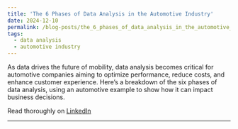 ```yaml
---
title: 'The 6 Phases of Data Analysis in the Automotive Industry'
date: 2024-12-10
permalink: /blog-posts/the_6_phases_of_data_analysis_in_the_automotive_industry
tags:
  - data analysis
  - automotive industry
---
```


As data drives the future of mobility, data analysis becomes critical for automotive companies aiming to optimize performance, reduce costs, and enhance customer experience. Here’s a breakdown of the six phases of data analysis, using an automotive example to show how it can impact business decisions.

Read thoroughly on [LinkedIn](https://www.linkedin.com/posts/zainramzan_dataanalysis-automotiveindustry-datadriven-activity-7258042769829453824-auXQ?utm_source=share&utm_medium=member_desktop&rcm=ACoAACpO2oUBpaFQY7EUpXyTvd3kfNRba73FxtM)
 
------
